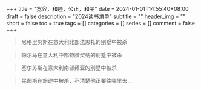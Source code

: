 +++
title = "宽容，和睦，公正，和平"
date = 2024-01-01T14:55:40+08:00
draft = false
description = "2024读书清单"
subtitle = ""
header_img = ""
short = false
toc = true
tags = []
categories = []
series = []
comment = false
+++

> 尼格里努斯在意大利北部法恩扎的别墅中被杀

> 帕尔马在意大利中部特腊契纳的别墅中被杀

> 塞尔苏斯在意大利南部拜亚的别墅中被杀

> 昆图斯在旅途中被杀，不清楚他正要往哪里去...
